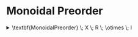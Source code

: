 # Monoidal Preorder

<details>

<summary><span class="math">\textbf{MonoidalPreorder} \; X \; R \; \otimes \; I</span></summary>

***

$$\textbf{Preorder} \; X \; R$$

$$\textbf{Monoid} \; X \; \otimes \; I$$

$$\forall (x_1, x_2, y_1, y_2 \in X : x_1 \leq x_2 \wedge y_1 \leq y_2 : x_1 \otimes x_2 \leq y_1 \otimes y_2)$$

***

```
pred MonoidalPreorder(X: set univ, R: univ->univ, op: univ->univ->univ, I: univ) {
  Preorder[X,R]
  Monoid[X,op,I]
  all x1,x2,y1,y2 | x1->x2 in R and y1->y2 in R implies op[x1,x2] -> op[y1,y2] in R
}
```

</details>
